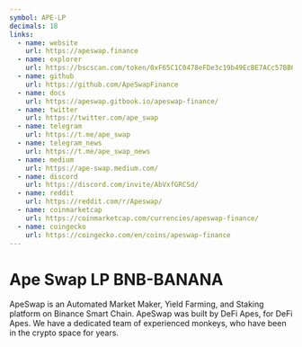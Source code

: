 ```yaml
---
symbol: APE-LP
decimals: 18
links:
  - name: website
    url: https://apeswap.finance
  - name: explorer
    url: https://bscscan.com/token/0xF65C1C0478eFDe3c19b49EcBE7ACc57BB6B1D713
  - name: github
    url: https://github.com/ApeSwapFinance
  - name: docs
    url: https://apeswap.gitbook.io/apeswap-finance/
  - name: twitter
    url: https://twitter.com/ape_swap
  - name: telegram
    url: https://t.me/ape_swap
  - name: telegram_news
    url: https://t.me/ape_swap_news
  - name: medium
    url: https://ape-swap.medium.com/
  - name: discord
    url: https://discord.com/invite/AbVxfGRCSd/
  - name: reddit
    url: https://reddit.com/r/Apeswap/
  - name: coinmarketcap
    url: https://coinmarketcap.com/currencies/apeswap-finance/
  - name: coingecko
    url: https://coingecko.com/en/coins/apeswap-finance
---
```


# Ape Swap LP BNB-BANANA

ApeSwap is an Automated Market Maker, Yield Farming, and Staking platform on Binance Smart Chain. ApeSwap was built by DeFi Apes, for DeFi Apes. We have a dedicated team of experienced monkeys, who have been in the crypto space for years.
